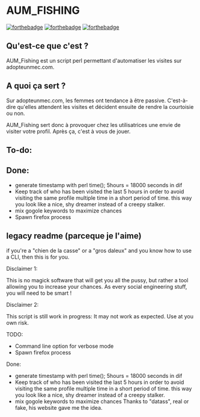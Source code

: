 AUM_FISHING
============

[![forthebadge](http://forthebadge.com/badges/compatibility-emacs.svg)](http://forthebadge.com)
[![forthebadge](http://forthebadge.com/badges/powered-by-electricity.svg)](http://forthebadge.com)
[![forthebadge](http://forthebadge.com/badges/built-with-swag.svg)](http://forthebadge.com)

Qu'est-ce que c'est ?
----------------------

AUM_Fishing est un script perl permettant d'automatiser les visites sur adopteunmec.com.

A quoi ça sert ?
-----------------

Sur adopteunmec.com, les femmes ont tendance à être passive. C'est-à-dire qu'elles attendent les visites et décident ensuite de rendre la courtoisie ou non. 

AUM_Fishing sert donc à provoquer chez les utilisatrices une envie de visiter votre profil.
Après ça, c'est à vous de jouer.


To-do:
------

Done:
-----
- generate timestamp with perl time(); 5hours = 18000 seconds in dif
- Keep track of who has been visited the last 5 hours in order to avoid visiting the same profile multiple time
in a short period of time. this way you look like a nice, shy dreamer instead of a creepy stalker.
- mix gogole keywords to maximize chances
- Spawn firefox process

legacy readme (parceque je l'aime)
------------------------------------

if you're a "chien de la casse" or a "gros daleux" and you know how to use a CLI, then this is for you.

Disclaimer 1:

This is no magick software that will get you all the pussy, but rather a tool allowing you to increase your chances.
As every social engineering stuff, you will need to be smart !

Disclaimer 2:

This script is still work in progress: It may not work as expected. Use at you own risk.

TODO:
- Command line option for verbose mode
- Spawn firefox process

Done:
- generate timestamp with perl time(); 5hours = 18000 seconds in dif
- Keep track of who has been visited the last 5 hours in order to avoid visiting the same profile multiple time
in a short period of time. this way you look like a nice, shy dreamer instead of a creepy stalker.
- mix gogole keywords to maximize chances
Thanks to "datass", real or fake, his website gave me the idea.
